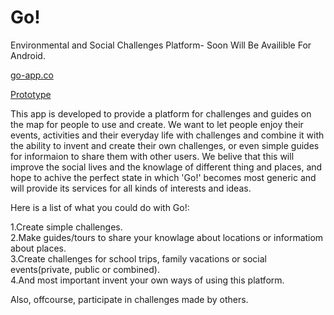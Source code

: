 # Go!

Environmental and Social Challenges Platform- Soon Will Be Availible For Android.

<a href="http://go-app.co">go-app.co</a>

<a href="https://invis.io/7F9ORADAW">Prototype</a>

 This app is developed to provide a platform for challenges and guides on the map for people to use and create.
 We want to let people enjoy their events, activities and their everyday life with challenges and combine it with the
 ability to invent and create their own challenges, or even simple guides for informaion to share them with other users.
 We belive that this will improve the social lives and the knowlage of different thing and places, 
 and hope to achive the perfect state in which 'Go!' becomes most generic and will provide its services for all kinds of interests and ideas.
 
 Here is a list of what you could do with Go!:
 
 1.Create simple challenges.  
 2.Make guides/tours to share your knowlage about locations or informatiom about places.  
 3.Create challenges for school trips, family vacations or social events(private, public or combined).  
 4.And most important invent your own ways of using this platform.  
 

 Also, offcourse,  participate in challenges made by others.
